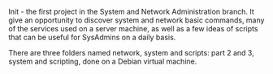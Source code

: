 Init - the first project in the System and Network Administration branch. It give an opportunity to discover system and network
basic commands, many of the services used on a server machine, as well as a few ideas of
scripts that can be useful for SysAdmins on a daily basis.

There are three folders named network, system and scripts: part 2 and 3, system and scripting, done on a Debian virtual machine.
